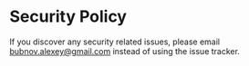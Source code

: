 # Security Policy

If you discover any security related issues, please email bubnov.alexey@gmail.com instead of using the issue tracker.
